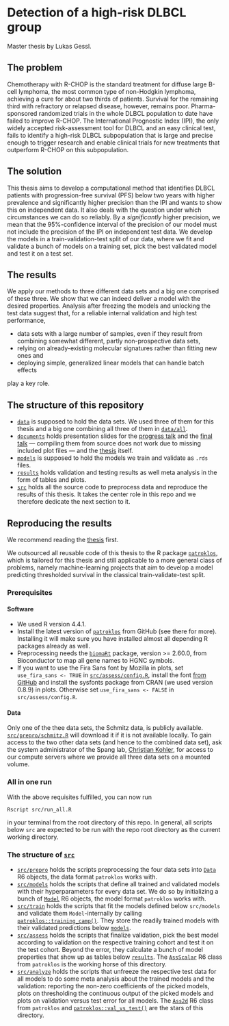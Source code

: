 # Detection of a high-risk DLBCL group

Master thesis by Lukas Gessl.

## The problem

Chemotherapy with R-CHOP is the standard treatment for diffuse large B-cell lymphoma, 
the most common type of non-Hodgkin lymphoma, achieving a cure for about two thirds of 
patients. Survival for the remaining third with refractory or relapsed disease, however, 
remains poor. Pharma-sponsored randomized trials in the whole DLBCL population to date have 
failed to improve R-CHOP. The International Prognostic Index (IPI), the only widely accepted 
risk-assessment tool for DLBCL and an easy clinical test, fails to identify 
a high-risk DLBCL subpopulation that is 
large and precise enough to trigger research and enable clinical trials for new treatments 
that outperform R-CHOP on this subpopulation. 

## The solution

This thesis aims to develop a computational method that identifies DLBCL patients with 
progression-free survival (PFS) below two years with higher prevalence and significantly 
higher precision than the IPI and wants to show this on independent data. It also deals with the 
question under which circumstances we can do so reliably. By a *significantly* higher precision, 
we mean that the 95%-confidence interval of the precision of our model must not include the 
precision of the IPI on independent test data. We develop the models in a train-validation-test 
split of our data, where we fit and validate a bunch of models on a training set, pick the best 
validated model and test it on a test set.

## The results

We apply our methods to three different data sets and a big one comprised of these three. 
We show that we can indeed deliver a model with the desired properties. Analysis after 
freezing the models and unlocking the test data suggest that, for a reliable internal 
validation and high test performance, 

- data sets with a large number of samples, even if they result from combining somewhat different, 
  partly non-prospective data sets, 
- relying on already-existing molecular signatures rather than fitting new ones and 
- deploying simple, generalized linear models that can handle batch effects 

play a key role.

## The structure of this repository

- [`data`](data) is supposed to hold the data sets. We used three of them for this thesis and a 
    big one combining all three of them in [`data/all`](data/all).
- [`documents`](documents) holds presentation slides for the 
  [progress talk](documents/progress-report/main.pdf) and the 
  [final talk](documents/final-talk/) — compiling them from source does not work due to missing 
  included plot files — and the [thesis](documents/thesis/main.pdf) itself.
- [`models`](models) is supposed to hold the models we train and validate as `.rds` files.
- [`results`](results) holds validation and testing results as well meta analysis in the form of 
  tables and plots.
- [`src`](src) holds all the source code to preprocess data and reproduce the results of this 
  thesis. It takes the center role in this repo and we therefore dedicate the next section to it.
 
## Reproducing the results

We recommend reading the [thesis](documents/thesis/main.pdf) first. 

We outsourced all reusable 
code of this thesis to the R package [`patroklos`](https://github.com/lgessl/patroklos), which 
is tailored for this thesis and still applicable to a more general class of problems, namely 
machine-learning projects that aim to develop a model predicting thresholded survival in the 
classical train-validate-test split.

### Prerequisites

#### Software

- We used R version 4.4.1.
- Install the latest version of [`patroklos`](https://github.com/lgessl/patroklos) from GitHub 
  (see there for more). Installing it will make sure you have installed almost all depending R 
  packages already as well.
- Preprocessing needs the [`biomaRt`](https://bioconductor.org/packages/release/bioc/html/biomaRt.html) 
  package, version >= 2.60.0, from Bioconductor to map all gene names to HGNC symbols.
- If you want to use the Fira Sans font by Mozilla 
  in plots, set `use_fira_sans <- TRUE` in [`src/assess/config.R`](src/assess/config.R), install the font
  [from GitHub](https://github.com/mozilla/Fira/tree/master/ttf) and install 
  the sysfonts package from CRAN (we used version 0.8.9) in plots. Otherwise set 
  `use_fira_sans <- FALSE` in `src/assess/config.R`.

#### Data

Only one of the thee data sets, the Schmitz data, is publicly available. 
[`src/prepro/schmitz.R`](src/prepro/schmitz.R) will download it 
if it is not available locally. To gain access to the two other data sets (and hence to the 
combined data set), ask the system administrator of the Spang lab, 
[Christian Kohler](mailto:christian.kohler@ur.de), for access to our compute servers 
where we provide all three data sets on a mounted volume.

### All in one run

With the above requisites fulfilled, you can now run

```
Rscript src/run_all.R 
```

in your terminal from the root directory of this repo. In general, all scripts below `src` are 
expected to be run with the repo root directory as the current working directory.

### The structure of [`src`](src)

- [`src/prepro`](src/prepro/) holds the scripts preprocessing the four data sets into 
  [`Data`](https://lgessl.github.io/patroklos/reference/Data.html) 
  R6 objects, the data format `patroklos` works with.
- [`src/models`](src/models) holds the scripts that define all trained and validated models with 
  their hyperparameters for every data set. We do so by initializing a bunch of 
  [`Model`](https://lgessl.github.io/patroklos/reference/Model.html) 
  R6 objects, the model format `patroklos` works with.
- [`src/train`](src/train/) holds the scripts that fit the models defined below `src/models` and 
  validate them `Model`-internally by calling 
  [`patroklos::training_camp()`](https://lgessl.github.io/patroklos/reference/training_camp.html). 
  They store the readily trained models with their validated predictions below [`models`](models).
- [`src/assess`](src/assess/) holds the scripts that finalize validation, pick the best model 
  according to validation on the respective training cohort and test it on the test cohort.
  Beyond the error, they calculate a bunch of model properties that show up as tables below 
  [`results`](results). The 
  [`AssScalar`](https://lgessl.github.io/patroklos/reference/AssScalar.html) 
  R6 class from `patroklos` is the working horse of this directory.
- [`src/analyze`](src/analyze/) holds the scripts that unfreeze the respective test data for all 
  models to do some meta analysis about the trained models and the validation: reporting the 
  non-zero coefficients of the picked models, plots on thresholding the continuous output of the 
  picked models and plots on validation versus test error for all models. The 
  [`Ass2d`](https://lgessl.github.io/patroklos/reference/Ass2d.html) 
  R6 class from `patroklos` and 
  [`patroklos::val_vs_test()`](https://lgessl.github.io/patroklos/reference/val_vs_test.html) 
  are the stars of this directory.